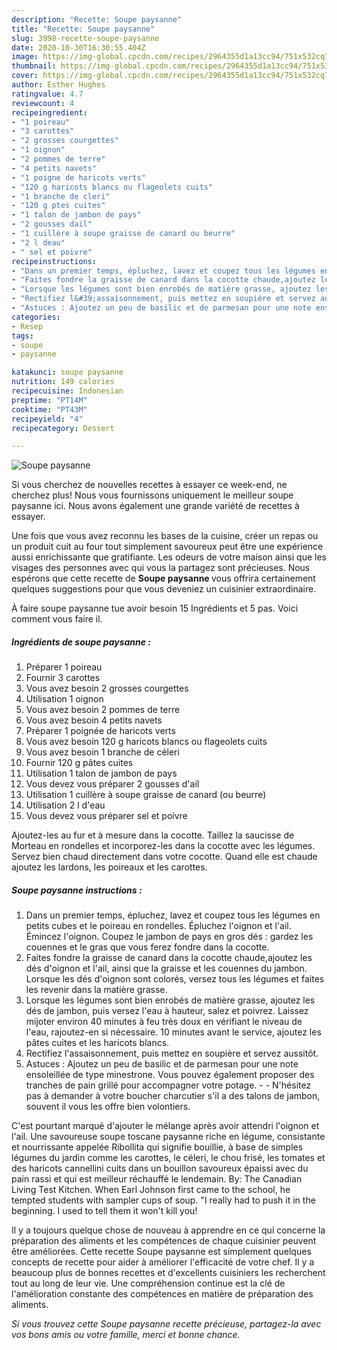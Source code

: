 ```yaml
---
description: "Recette: Soupe paysanne"
title: "Recette: Soupe paysanne"
slug: 3998-recette-soupe-paysanne
date: 2020-10-30T16:30:55.404Z
image: https://img-global.cpcdn.com/recipes/2964355d1a13cc94/751x532cq70/soupe-paysanne-photo-principale-de-la-recette.jpg
thumbnail: https://img-global.cpcdn.com/recipes/2964355d1a13cc94/751x532cq70/soupe-paysanne-photo-principale-de-la-recette.jpg
cover: https://img-global.cpcdn.com/recipes/2964355d1a13cc94/751x532cq70/soupe-paysanne-photo-principale-de-la-recette.jpg
author: Esther Hughes
ratingvalue: 4.7
reviewcount: 4
recipeingredient:
- "1 poireau"
- "3 carottes"
- "2 grosses courgettes"
- "1 oignon"
- "2 pommes de terre"
- "4 petits navets"
- "1 poigne de haricots verts"
- "120 g haricots blancs ou flageolets cuits"
- "1 branche de cleri"
- "120 g ptes cuites"
- "1 talon de jambon de pays"
- "2 gousses dail"
- "1 cuillère à soupe graisse de canard ou beurre"
- "2 l deau"
- " sel et poivre"
recipeinstructions:
- "Dans un premier temps, épluchez, lavez et coupez tous les légumes en petits cubes et le poireau en rondelles. Épluchez l&#39;oignon et l&#39;ail. Émincez l&#39;oignon. Coupez le jambon de pays en gros dés : gardez les couennes et le gras que vous ferez fondre dans la cocotte."
- "Faites fondre la graisse de canard dans la cocotte chaude,ajoutez les dés d&#39;oignon et l&#39;ail, ainsi que la graisse et les couennes du jambon. Lorsque les dés d&#39;oignon sont colorés, versez tous les légumes et faites les revenir dans la matière grasse."
- "Lorsque les légumes sont bien enrobés de matière grasse, ajoutez les dés de jambon, puis versez l&#39;eau à hauteur, salez et poivrez. Laissez mijoter environ 40 minutes à feu très doux en vérifiant le niveau de l&#39;eau, rajoutez-en si nécessaire. 10 minutes avant le service, ajoutez les pâtes cuites et les haricots blancs."
- "Rectifiez l&#39;assaisonnement, puis mettez en soupière et servez aussitôt."
- "Astuces : Ajoutez un peu de basilic et de parmesan pour une note ensoleillée de type minestrone. Vous pouvez également proposer des tranches de pain grillé pour accompagner votre potage.  N&#39;hésitez pas à demander à votre boucher charcutier s&#39;il a des talons de jambon, souvent il vous les offre bien volontiers."
categories:
- Resep
tags:
- soupe
- paysanne

katakunci: soupe paysanne 
nutrition: 149 calories
recipecuisine: Indonesian
preptime: "PT14M"
cooktime: "PT43M"
recipeyield: "4"
recipecategory: Dessert

---
```



![Soupe paysanne](https://img-global.cpcdn.com/recipes/2964355d1a13cc94/751x532cq70/soupe-paysanne-photo-principale-de-la-recette.jpg)

Si vous cherchez de nouvelles recettes à essayer ce week-end, ne cherchez plus! Nous vous fournissons uniquement le meilleur soupe paysanne ici. Nous avons également une grande variété de recettes à essayer.

Une fois que vous avez reconnu les bases de la cuisine, créer un repas ou un produit cuit au four tout simplement savoureux peut être une expérience aussi enrichissante que gratifiante. Les odeurs de votre maison ainsi que les visages des personnes avec qui vous la partagez sont précieuses. Nous espérons que cette recette de <strong> Soupe paysanne </strong> vous offrira certainement quelques suggestions pour que vous deveniez un cuisinier extraordinaire.

<!--inarticleads1-->

À faire soupe paysanne tue avoir besoin 15 Ingrédients et 5 pas. Voici comment vous faire il.

##### Ingrédients de soupe paysanne :

1. Préparer 1 poireau
1. Fournir 3 carottes
1. Vous avez besoin 2 grosses courgettes
1. Utilisation 1 oignon
1. Vous avez besoin 2 pommes de terre
1. Vous avez besoin 4 petits navets
1. Préparer 1 poignée de haricots verts
1. Vous avez besoin 120 g haricots blancs ou flageolets cuits
1. Vous avez besoin 1 branche de céleri
1. Fournir 120 g pâtes cuites
1. Utilisation 1 talon de jambon de pays
1. Vous devez vous préparer 2 gousses d&#39;ail
1. Utilisation 1 cuillère à soupe graisse de canard (ou beurre)
1. Utilisation 2 l d&#39;eau
1. Vous devez vous préparer  sel et poivre


Ajoutez-les au fur et à mesure dans la cocotte. Taillez la saucisse de Morteau en rondelles et incorporez-les dans la cocotte avec les légumes. Servez bien chaud directement dans votre cocotte. Quand elle est chaude ajoutez les lardons, les poireaux et les carottes. 

<!--inarticleads2-->

##### Soupe paysanne instructions :

1. Dans un premier temps, épluchez, lavez et coupez tous les légumes en petits cubes et le poireau en rondelles. Épluchez l&#39;oignon et l&#39;ail. Émincez l&#39;oignon. Coupez le jambon de pays en gros dés : gardez les couennes et le gras que vous ferez fondre dans la cocotte.
1. Faites fondre la graisse de canard dans la cocotte chaude,ajoutez les dés d&#39;oignon et l&#39;ail, ainsi que la graisse et les couennes du jambon. Lorsque les dés d&#39;oignon sont colorés, versez tous les légumes et faites les revenir dans la matière grasse.
1. Lorsque les légumes sont bien enrobés de matière grasse, ajoutez les dés de jambon, puis versez l&#39;eau à hauteur, salez et poivrez. Laissez mijoter environ 40 minutes à feu très doux en vérifiant le niveau de l&#39;eau, rajoutez-en si nécessaire. 10 minutes avant le service, ajoutez les pâtes cuites et les haricots blancs.
1. Rectifiez l&#39;assaisonnement, puis mettez en soupière et servez aussitôt.
1. Astuces : Ajoutez un peu de basilic et de parmesan pour une note ensoleillée de type minestrone. Vous pouvez également proposer des tranches de pain grillé pour accompagner votre potage. -  - N&#39;hésitez pas à demander à votre boucher charcutier s&#39;il a des talons de jambon, souvent il vous les offre bien volontiers.


C&#39;est pourtant marqué d&#39;ajouter le mélange après avoir attendri l&#39;oignon et l&#39;ail. Une savoureuse soupe toscane paysanne riche en légume, consistante et nourrissante appelée Ribollita qui signifie bouillie, à base de simples légumes du jardin comme les carottes, le céleri, le chou frisé, les tomates et des haricots cannellini cuits dans un bouillon savoureux épaissi avec du pain rassi et qui est meilleur réchauffé le lendemain. By: The Canadian Living Test Kitchen. When Earl Johnson first came to the school, he tempted students with sampler cups of soup. &#34;I really had to push it in the beginning. I used to tell them it won&#39;t kill you! 

<!--inarticleads1-->

<p>
Il y a toujours quelque chose de nouveau à apprendre en ce qui concerne la préparation des aliments et les compétences de chaque cuisinier peuvent être améliorées. Cette recette Soupe paysanne est simplement quelques concepts de recette pour aider à améliorer l'efficacité de votre chef. Il y a beaucoup plus de bonnes recettes et d'excellents cuisiniers les recherchent tout au long de leur vie. Une compréhension continue est la clé de l'amélioration constante des compétences en matière de préparation des aliments.
</p>

<p>
<i>Si vous trouvez cette Soupe paysanne recette précieuse, partagez-la avec vos bons amis ou votre famille, merci et bonne chance.</i>
</p>
